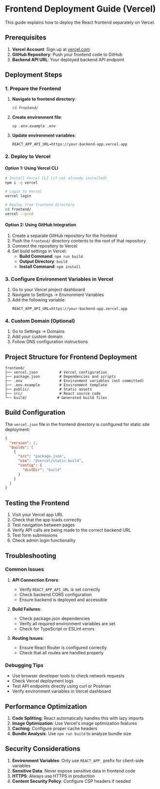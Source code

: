 # Frontend Deployment Guide (Vercel)

This guide explains how to deploy the React frontend separately on Vercel.

## Prerequisites

1. **Vercel Account**: Sign up at [vercel.com](https://vercel.com)
2. **GitHub Repository**: Push your frontend code to GitHub
3. **Backend API URL**: Your deployed backend API endpoint

## Deployment Steps

### 1. Prepare the Frontend

1. **Navigate to frontend directory**:

   ```bash
   cd frontend/
   ```

2. **Create environment file**:

   ```bash
   cp .env.example .env
   ```

3. **Update environment variables**:
   ```env
   REACT_APP_API_URL=https://your-backend-app.vercel.app
   ```

### 2. Deploy to Vercel

#### Option 1: Using Vercel CLI

```bash
# Install Vercel CLI (if not already installed)
npm i -g vercel

# Login to Vercel
vercel login

# Deploy from frontend directory
cd frontend/
vercel --prod
```

#### Option 2: Using GitHub Integration

1. Create a separate GitHub repository for the frontend
2. Push the `frontend/` directory contents to the root of that repository
3. Connect the repository to Vercel
4. Set build settings in Vercel:
   - **Build Command**: `npm run build`
   - **Output Directory**: `build`
   - **Install Command**: `npm install`

### 3. Configure Environment Variables in Vercel

1. Go to your Vercel project dashboard
2. Navigate to Settings → Environment Variables
3. Add the following variable:
   ```
   REACT_APP_API_URL=https://your-backend-app.vercel.app
   ```

### 4. Custom Domain (Optional)

1. Go to Settings → Domains
2. Add your custom domain
3. Follow DNS configuration instructions

## Project Structure for Frontend Deployment

```
frontend/
├── vercel.json          # Vercel configuration
├── package.json         # Dependencies and scripts
├── .env                 # Environment variables (not committed)
├── .env.example         # Environment template
├── public/              # Static assets
├── src/                 # React source code
└── build/              # Generated build files
```

## Build Configuration

The `vercel.json` file in the frontend directory is configured for static site deployment:

```json
{
  "version": 2,
  "builds": [
    {
      "src": "package.json",
      "use": "@vercel/static-build",
      "config": {
        "distDir": "build"
      }
    }
  ]
}
```

## Testing the Frontend

1. Visit your Vercel app URL
2. Check that the app loads correctly
3. Test navigation between pages
4. Verify API calls are being made to the correct backend URL
5. Test form submissions
6. Check admin login functionality

## Troubleshooting

### Common Issues

1. **API Connection Errors**:

   - Verify `REACT_APP_API_URL` is set correctly
   - Check backend CORS configuration
   - Ensure backend is deployed and accessible

2. **Build Failures**:

   - Check package.json dependencies
   - Verify all required environment variables are set
   - Check for TypeScript or ESLint errors

3. **Routing Issues**:
   - Ensure React Router is configured correctly
   - Check that all routes are handled properly

### Debugging Tips

- Use browser developer tools to check network requests
- Check Vercel deployment logs
- Test API endpoints directly using curl or Postman
- Verify environment variables in Vercel dashboard

## Performance Optimization

1. **Code Splitting**: React automatically handles this with lazy imports
2. **Image Optimization**: Use Vercel's image optimization features
3. **Caching**: Configure proper cache headers
4. **Bundle Analysis**: Use `npm run build` to analyze bundle size

## Security Considerations

1. **Environment Variables**: Only use `REACT_APP_` prefix for client-side variables
2. **Sensitive Data**: Never expose sensitive data in frontend code
3. **HTTPS**: Always use HTTPS in production
4. **Content Security Policy**: Configure CSP headers if needed

